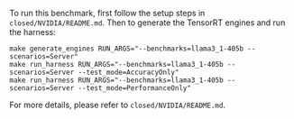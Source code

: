 To run this benchmark, first follow the setup steps in `closed/NVIDIA/README.md`. Then to generate the TensorRT engines and run the harness:

```
make generate_engines RUN_ARGS="--benchmarks=llama3_1-405b --scenarios=Server"
make run_harness RUN_ARGS="--benchmarks=llama3_1-405b --scenarios=Server --test_mode=AccuracyOnly"
make run_harness RUN_ARGS="--benchmarks=llama3_1-405b --scenarios=Server --test_mode=PerformanceOnly"
```

For more details, please refer to `closed/NVIDIA/README.md`.
